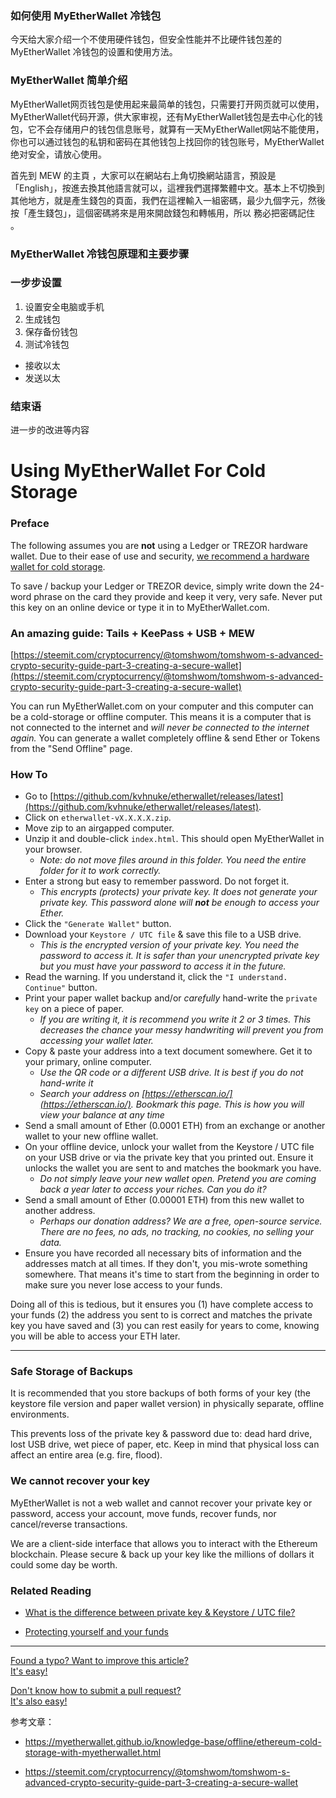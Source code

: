 ### 如何使用 MyEtherWallet 冷钱包

今天给大家介绍一个不使用硬件钱包，但安全性能并不比硬件钱包差的 MyEtherWallet 冷钱包的设置和使用方法。

### MyEtherWallet 简单介绍

MyEtherWallet网页钱包是使用起来最简单的钱包，只需要打开网页就可以使用，MyEtherWallet代码开源，供大家审视，还有MyEtherWallet钱包是去中心化的钱包，它不会存储用户的钱包信息账号，就算有一天MyEtherWallet网站不能使用，你也可以通过钱包的私钥和密码在其他钱包上找回你的钱包账号，MyEtherWallet绝对安全，请放心使用。

首先到 MEW 的主頁 ，大家可以在網站右上角切換網站語言，預設是「English」，按進去換其他語言就可以，這裡我們選擇繁體中文。基本上不切換到其他地方，就是產生錢包的頁面，我們在這裡輸入一組密碼，最少九個字元，然後按「產生錢包」，這個密碼將來是用來開啟錢包和轉帳用，所以 務必把密碼記住 。

### MyEtherWallet 冷钱包原理和主要步骤

### 一步步设置

1. 设置安全电脑或手机
2. 生成钱包
3. 保存备份钱包
4. 测试冷钱包
  * 接收以太
  * 发送以太


### 结束语

进一步的改进等内容



Using MyEtherWallet For Cold Storage
====================================

### Preface

The following assumes you are **not** using a Ledger or TREZOR hardware wallet. Due to their ease of use and security, [we recommend a hardware wallet for cold storage](https://myetherwallet.github.io/knowledge-base/hardware-wallets/hardware-wallet-recommendations.html).

To save / backup your Ledger or TREZOR device, simply write down the 24-word phrase on the card they provide and keep it very, very safe. Never put this key on an online device or type it in to MyEtherWallet.com.

### An amazing guide: Tails + KeePass + USB + MEW

[https://steemit.com/cryptocurrency/@tomshwom/tomshwom-s-advanced-crypto-security-guide-part-3-creating-a-secure-wallet](https://steemit.com/cryptocurrency/@tomshwom/tomshwom-s-advanced-crypto-security-guide-part-3-creating-a-secure-wallet)

You can run MyEtherWallet.com on your computer and this computer can be a cold-storage or offline computer. This means it is a computer that is not connected to the internet and _will never be connected to the internet again._ You can generate a wallet completely offline & send Ether or Tokens from the "Send Offline" page.

### How To

*   Go to [https://github.com/kvhnuke/etherwallet/releases/latest](https://github.com/kvhnuke/etherwallet/releases/latest).
*   Click on `etherwallet-vX.X.X.X.zip`.
*   Move zip to an airgapped computer.
*   Unzip it and double-click `index.html`. This should open MyEtherWallet in your browser.
    *   _Note: do not move files around in this folder. You need the entire folder for it to work correctly._
*   Enter a strong but easy to remember password. Do not forget it.
    *   _This encrypts (protects) your private key. It does not generate your private key. This password alone will **not** be enough to access your Ether._
*   Click the `"Generate Wallet"` button.
*   Download your `Keystore / UTC file` & save this file to a USB drive.
    *   _This is the encrypted version of your private key. You need the password to access it. It is safer than your unencrypted private key but you must have your password to access it in the future._
*   Read the warning. If you understand it, click the `"I understand. Continue"` button.
*   Print your paper wallet backup and/or _carefully_ hand-write the `private key` on a piece of paper.
    *   _If you are writing it, it is recommend you write it 2 or 3 times. This decreases the chance your messy handwriting will prevent you from accessing your wallet later._
*   Copy & paste your address into a text document somewhere. Get it to your primary, online computer.
    *   _Use the QR code or a different USB drive. It is best if you do not hand-write it_
    *   _Search your address on [https://etherscan.io/](https://etherscan.io/). Bookmark this page. This is how you will view your balance at any time_
*   Send a small amount of Ether (0.0001 ETH) from an exchange or another wallet to your new offline wallet.
*   On your offline device, unlock your wallet from the Keystore / UTC file on your USB drive or via the private key that you printed out. Ensure it unlocks the wallet you are sent to and matches the bookmark you have.
    *   _Do not simply leave your new wallet open. Pretend you are coming back a year later to access your riches. Can you do it?_
*   Send a small amount of Ether (0.00001 ETH) from this new wallet to another address.
    *   _Perhaps our donation address? We are a free, open-source service. There are no fees, no ads, no tracking, no cookies, no selling your data._
*   Ensure you have recorded all necessary bits of information and the addresses match at all times. If they don't, you mis-wrote something somewhere. That means it's time to start from the beginning in order to make sure you never lose access to your funds.

Doing all of this is tedious, but it ensures you (1) have complete access to your funds (2) the address you sent to is correct and matches the private key you have saved and (3) you can rest easily for years to come, knowing you will be able to access your ETH later.

* * *

### Safe Storage of Backups

It is recommended that you store backups of both forms of your key (the keystore file version and paper wallet version) in physically separate, offline environments.

This prevents loss of the private key & password due to: dead hard drive, lost USB drive, wet piece of paper, etc. Keep in mind that physical loss can affect an entire area (e.g. fire, flood).

### We cannot recover your key

MyEtherWallet is not a web wallet and cannot recover your private key or password, access your account, move funds, recover funds, nor cancel/reverse transactions.

We are a client-side interface that allows you to interact with the Ethereum blockchain. Please secure & back up your key like the millions of dollars it could some day be worth.

### Related Reading

*   [What is the difference between private key & Keystore / UTC file?](https://myetherwallet.github.io/knowledge-base/private-keys-passwords/difference-beween-private-key-and-keystore-file.html)

*   [Protecting yourself and your funds](https://myetherwallet.github.io/knowledge-base/security/securing-your-ethereum.html)




* * *



[Found a typo? Want to improve this article?  
It's easy!](https://github.com/MyEtherWallet/knowledge-base/blob/master/src/content/offline/ethereum-cold-storage-with-myetherwallet.md)

[Don't know how to submit a pull request?  
It's also easy!](https://myetherwallet.github.io/knowledge-base/diving-deeper/how-to-submit-pull-request.html)

参考文章：
* https://myetherwallet.github.io/knowledge-base/offline/ethereum-cold-storage-with-myetherwallet.html

* https://steemit.com/cryptocurrency/@tomshwom/tomshwom-s-advanced-crypto-security-guide-part-3-creating-a-secure-wallet
